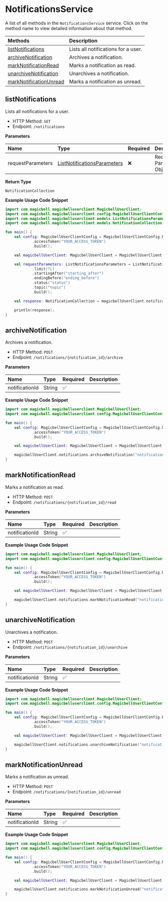 # NotificationsService

A list of all methods in the `NotificationsService` service. Click on the method name to view detailed information about that method.

| Methods                                           | Description                         |
| :------------------------------------------------ | :---------------------------------- |
| [listNotifications](#listnotifications)           | Lists all notifications for a user. |
| [archiveNotification](#archivenotification)       | Archives a notification.            |
| [markNotificationRead](#marknotificationread)     | Marks a notification as read.       |
| [unarchiveNotification](#unarchivenotification)   | Unarchives a notification.          |
| [markNotificationUnread](#marknotificationunread) | Marks a notification as unread.     |

## listNotifications

Lists all notifications for a user.

- HTTP Method: `GET`
- Endpoint: `/notifications`

**Parameters**

| Name              | Type                                                                    | Required | Description               |
| :---------------- | :---------------------------------------------------------------------- | :------- | :------------------------ |
| requestParameters | [ListNotificationsParameters](../models/ListNotificationsParameters.md) | ❌       | Request Parameters Object |

**Return Type**

`NotificationCollection`

**Example Usage Code Snippet**

```kotlin
import com.magicbell.magicbelluserclient.MagicbellUserClient;
import com.magicbell.magicbelluserclient.config.MagicbellUserClientConfig;
import com.magicbell.magicbelluserclient.models.ListNotificationsParameters;
import com.magicbell.magicbelluserclient.models.NotificationCollection;

fun main() {
	val config: MagicbellUserClientConfig = MagicbellUserClientConfig.builder()
			.accessToken("YOUR_ACCESS_TOKEN")
			.build();

    val magicbellUserClient: MagicbellUserClient = MagicbellUserClient(config);

    val requestParameters: ListNotificationsParameters = ListNotificationsParameters.builder()
			.limit(7L)
			.startingAfter("starting_after")
			.endingBefore("ending_before")
			.status("status")
			.topic("topic")
			.build();

    val response: NotificationCollection = magicbellUserClient.notifications.listNotifications(requestParameters);

    println(response);
}
```

## archiveNotification

Archives a notification.

- HTTP Method: `POST`
- Endpoint: `/notifications/{notification_id}/archive`

**Parameters**

| Name           | Type   | Required | Description |
| :------------- | :----- | :------- | :---------- |
| notificationId | String | ✅       |             |

**Example Usage Code Snippet**

```kotlin
import com.magicbell.magicbelluserclient.MagicbellUserClient;
import com.magicbell.magicbelluserclient.config.MagicbellUserClientConfig;

fun main() {
	val config: MagicbellUserClientConfig = MagicbellUserClientConfig.builder()
			.accessToken("YOUR_ACCESS_TOKEN")
			.build();

    val magicbellUserClient: MagicbellUserClient = MagicbellUserClient(config);

    magicbellUserClient.notifications.archiveNotification("notification_id");
}
```

## markNotificationRead

Marks a notification as read.

- HTTP Method: `POST`
- Endpoint: `/notifications/{notification_id}/read`

**Parameters**

| Name           | Type   | Required | Description |
| :------------- | :----- | :------- | :---------- |
| notificationId | String | ✅       |             |

**Example Usage Code Snippet**

```kotlin
import com.magicbell.magicbelluserclient.MagicbellUserClient;
import com.magicbell.magicbelluserclient.config.MagicbellUserClientConfig;

fun main() {
	val config: MagicbellUserClientConfig = MagicbellUserClientConfig.builder()
			.accessToken("YOUR_ACCESS_TOKEN")
			.build();

    val magicbellUserClient: MagicbellUserClient = MagicbellUserClient(config);

    magicbellUserClient.notifications.markNotificationRead("notification_id");
}
```

## unarchiveNotification

Unarchives a notification.

- HTTP Method: `POST`
- Endpoint: `/notifications/{notification_id}/unarchive`

**Parameters**

| Name           | Type   | Required | Description |
| :------------- | :----- | :------- | :---------- |
| notificationId | String | ✅       |             |

**Example Usage Code Snippet**

```kotlin
import com.magicbell.magicbelluserclient.MagicbellUserClient;
import com.magicbell.magicbelluserclient.config.MagicbellUserClientConfig;

fun main() {
	val config: MagicbellUserClientConfig = MagicbellUserClientConfig.builder()
			.accessToken("YOUR_ACCESS_TOKEN")
			.build();

    val magicbellUserClient: MagicbellUserClient = MagicbellUserClient(config);

    magicbellUserClient.notifications.unarchiveNotification("notification_id");
}
```

## markNotificationUnread

Marks a notification as unread.

- HTTP Method: `POST`
- Endpoint: `/notifications/{notification_id}/unread`

**Parameters**

| Name           | Type   | Required | Description |
| :------------- | :----- | :------- | :---------- |
| notificationId | String | ✅       |             |

**Example Usage Code Snippet**

```kotlin
import com.magicbell.magicbelluserclient.MagicbellUserClient;
import com.magicbell.magicbelluserclient.config.MagicbellUserClientConfig;

fun main() {
	val config: MagicbellUserClientConfig = MagicbellUserClientConfig.builder()
			.accessToken("YOUR_ACCESS_TOKEN")
			.build();

    val magicbellUserClient: MagicbellUserClient = MagicbellUserClient(config);

    magicbellUserClient.notifications.markNotificationUnread("notification_id");
}
```
